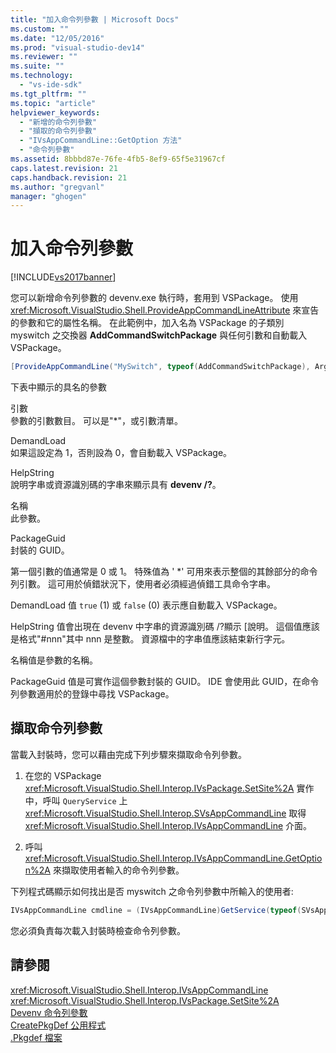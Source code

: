 ```yaml
---
title: "加入命令列參數 | Microsoft Docs"
ms.custom: ""
ms.date: "12/05/2016"
ms.prod: "visual-studio-dev14"
ms.reviewer: ""
ms.suite: ""
ms.technology: 
  - "vs-ide-sdk"
ms.tgt_pltfrm: ""
ms.topic: "article"
helpviewer_keywords: 
  - "新增的命令列參數"
  - "擷取的命令列參數"
  - "IVsAppCommandLine::GetOption 方法"
  - "命令列參數"
ms.assetid: 8bbbd87e-76fe-4fb5-8ef9-65f5e31967cf
caps.latest.revision: 21
caps.handback.revision: 21
ms.author: "gregvanl"
manager: "ghogen"
---
```

# 加入命令列參數
[!INCLUDE[vs2017banner](../code-quality/includes/vs2017banner.md)]

您可以新增命令列參數的 devenv.exe 執行時，套用到 VSPackage。 使用 <xref:Microsoft.VisualStudio.Shell.ProvideAppCommandLineAttribute> 來宣告的參數和它的屬性名稱。 在此範例中，加入名為 VSPackage 的子類別 myswitch 之交換器 **AddCommandSwitchPackage** 與任何引數和自動載入 VSPackage。  
  
```c#  
[ProvideAppCommandLine("MySwitch", typeof(AddCommandSwitchPackage), Arguments = "0", DemandLoad = 1)]  
```  
  
 下表中顯示的具名的參數  
  
 引數  
 參數的引數數目。 可以是"\*"，或引數清單。  
  
 DemandLoad  
 如果這設定為 1，否則設為 0，會自動載入 VSPackage。  
  
 HelpString  
 說明字串或資源識別碼的字串來顯示具有 **devenv \/?**。  
  
 名稱  
 此參數。  
  
 PackageGuid  
 封裝的 GUID。  
  
 第一個引數的值通常是 0 或 1。 特殊值為 ' \*' 可用來表示整個的其餘部分的命令列引數。 這可用於偵錯狀況下，使用者必須經過偵錯工具命令字串。  
  
 DemandLoad 值 `true` \(1\) 或 `false` \(0\) 表示應自動載入 VSPackage。  
  
 HelpString 值會出現在 devenv 中字串的資源識別碼 \/?顯示 \[說明。 這個值應該是格式"\#nnn"其中 nnn 是整數。 資源檔中的字串值應該結束新行字元。  
  
 名稱值是參數的名稱。  
  
 PackageGuid 值是可實作這個參數封裝的 GUID。 IDE 會使用此 GUID，在命令列參數適用於的登錄中尋找 VSPackage。  
  
## 擷取命令列參數  
 當載入封裝時，您可以藉由完成下列步驟來擷取命令列參數。  
  
1.  在您的 VSPackage <xref:Microsoft.VisualStudio.Shell.Interop.IVsPackage.SetSite%2A> 實作中，呼叫 `QueryService` 上 <xref:Microsoft.VisualStudio.Shell.Interop.SVsAppCommandLine> 取得 <xref:Microsoft.VisualStudio.Shell.Interop.IVsAppCommandLine> 介面。  
  
2.  呼叫 <xref:Microsoft.VisualStudio.Shell.Interop.IVsAppCommandLine.GetOption%2A> 來擷取使用者輸入的命令列參數。  
  
 下列程式碼顯示如何找出是否 myswitch 之命令列參數中所輸入的使用者:  
  
```c#  
IVsAppCommandLine cmdline = (IVsAppCommandLine)GetService(typeof(SVsAppCommandLine)); int isPresent = 0; string optionValue = ""; cmdline.GetOption("MySwitch", out isPresent, out optionValue);  
```  
  
 您必須負責每次載入封裝時檢查命令列參數。  
  
## 請參閱  
 <xref:Microsoft.VisualStudio.Shell.Interop.IVsAppCommandLine>   
 <xref:Microsoft.VisualStudio.Shell.Interop.IVsPackage.SetSite%2A>   
 [Devenv 命令列參數](../ide/reference/devenv-command-line-switches.md)   
 [CreatePkgDef 公用程式](../extensibility/internals/createpkgdef-utility.md)   
 [.Pkgdef 檔案](../extensibility/modifying-the-isolated-shell-by-using-the-dot-pkgdef-file.md)
